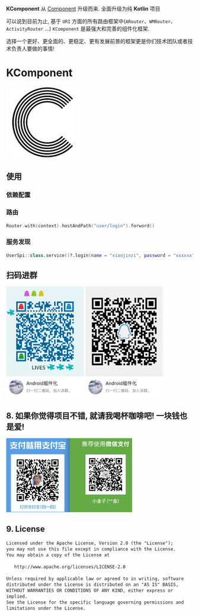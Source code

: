 **KComponent** 从 [Component](https://github.com/xiaojinzi123/Component) 升级而来. 全面升级为纯 **Kotlin** 项目

可以说到目前为止, 基于 `URI` 方面的所有路由框架中(`ARouter`、`WMRouter`、`ActivityRouter` ...) `KComponent` 是最强大和完善的组件化框架.

选择一个更好、更全面的、更稳定、更有发展前景的框架更是你们技术团队或者技术负责人要做的事情!

# KComponent

![](./imgs/logo1.png)

## 使用

### 依赖配置



### 路由

```Kotlin
Router.with(context).hostAndPath("user/login").forword()
```

### 服务发现

```Kotlin
UserSpi::class.service()?.login(name = "xiaojinzi", password = "xxxxxx")
```



## 扫码进群

<div>
    <img src="./imgs/qq_group1.JPG" width="210px" height="300px" />
    <img src="./imgs/qq_group2.JPG" width="210px" height="300px" />
</div>

## 8. 如果你觉得项目不错, 就请我喝杯咖啡吧! 一块钱也是爱!

<img height=200 src="./imgs/collectQRCode.png" />

## 9. License

```
Licensed under the Apache License, Version 2.0 (the "License");
you may not use this file except in compliance with the License.
You may obtain a copy of the License at

   http://www.apache.org/licenses/LICENSE-2.0

Unless required by applicable law or agreed to in writing, software
distributed under the License is distributed on an "AS IS" BASIS,
WITHOUT WARRANTIES OR CONDITIONS OF ANY KIND, either express or implied.
See the License for the specific language governing permissions and
limitations under the License.
```
